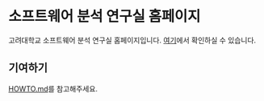 # 소프트웨어 분석 연구실 홈페이지

고려대학교 소프트웨어 분석 연구실 홈페이지입니다.
[여기](https://prl.korea.ac.kr)에서 확인하실 수 있습니다.

## 기여하기
[HOWTO.md](HOWTO.md)를 참고해주세요.
